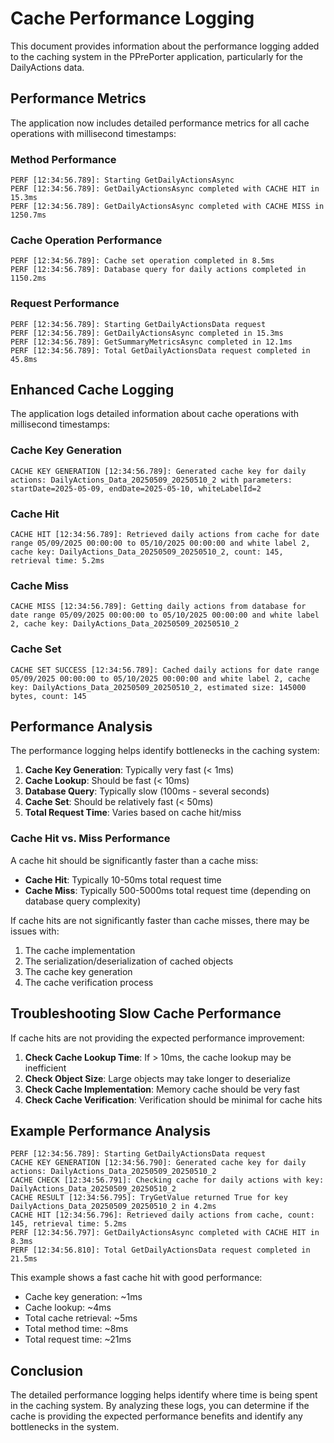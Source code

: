 # Cache Performance Logging

This document provides information about the performance logging added to the caching system in the PPrePorter application, particularly for the DailyActions data.

## Performance Metrics

The application now includes detailed performance metrics for all cache operations with millisecond timestamps:

### Method Performance

```log
PERF [12:34:56.789]: Starting GetDailyActionsAsync
PERF [12:34:56.789]: GetDailyActionsAsync completed with CACHE HIT in 15.3ms
PERF [12:34:56.789]: GetDailyActionsAsync completed with CACHE MISS in 1250.7ms
```

### Cache Operation Performance

```log
PERF [12:34:56.789]: Cache set operation completed in 8.5ms
PERF [12:34:56.789]: Database query for daily actions completed in 1150.2ms
```

### Request Performance

```log
PERF [12:34:56.789]: Starting GetDailyActionsData request
PERF [12:34:56.789]: GetDailyActionsAsync completed in 15.3ms
PERF [12:34:56.789]: GetSummaryMetricsAsync completed in 12.1ms
PERF [12:34:56.789]: Total GetDailyActionsData request completed in 45.8ms
```

## Enhanced Cache Logging

The application logs detailed information about cache operations with millisecond timestamps:

### Cache Key Generation

```log
CACHE KEY GENERATION [12:34:56.789]: Generated cache key for daily actions: DailyActions_Data_20250509_20250510_2 with parameters: startDate=2025-05-09, endDate=2025-05-10, whiteLabelId=2
```

### Cache Hit

```log
CACHE HIT [12:34:56.789]: Retrieved daily actions from cache for date range 05/09/2025 00:00:00 to 05/10/2025 00:00:00 and white label 2, cache key: DailyActions_Data_20250509_20250510_2, count: 145, retrieval time: 5.2ms
```

### Cache Miss

```log
CACHE MISS [12:34:56.789]: Getting daily actions from database for date range 05/09/2025 00:00:00 to 05/10/2025 00:00:00 and white label 2, cache key: DailyActions_Data_20250509_20250510_2
```

### Cache Set

```log
CACHE SET SUCCESS [12:34:56.789]: Cached daily actions for date range 05/09/2025 00:00:00 to 05/10/2025 00:00:00 and white label 2, cache key: DailyActions_Data_20250509_20250510_2, estimated size: 145000 bytes, count: 145
```

## Performance Analysis

The performance logging helps identify bottlenecks in the caching system:

1. **Cache Key Generation**: Typically very fast (< 1ms)
2. **Cache Lookup**: Should be fast (< 10ms)
3. **Database Query**: Typically slow (100ms - several seconds)
4. **Cache Set**: Should be relatively fast (< 50ms)
5. **Total Request Time**: Varies based on cache hit/miss

### Cache Hit vs. Miss Performance

A cache hit should be significantly faster than a cache miss:

- **Cache Hit**: Typically 10-50ms total request time
- **Cache Miss**: Typically 500-5000ms total request time (depending on database query complexity)

If cache hits are not significantly faster than cache misses, there may be issues with:

1. The cache implementation
2. The serialization/deserialization of cached objects
3. The cache key generation
4. The cache verification process

## Troubleshooting Slow Cache Performance

If cache hits are not providing the expected performance improvement:

1. **Check Cache Lookup Time**: If > 10ms, the cache lookup may be inefficient
2. **Check Object Size**: Large objects may take longer to deserialize
3. **Check Cache Implementation**: Memory cache should be very fast
4. **Check Cache Verification**: Verification should be minimal for cache hits

## Example Performance Analysis

```log
PERF [12:34:56.789]: Starting GetDailyActionsData request
CACHE KEY GENERATION [12:34:56.790]: Generated cache key for daily actions: DailyActions_Data_20250509_20250510_2
CACHE CHECK [12:34:56.791]: Checking cache for daily actions with key: DailyActions_Data_20250509_20250510_2
CACHE RESULT [12:34:56.795]: TryGetValue returned True for key DailyActions_Data_20250509_20250510_2 in 4.2ms
CACHE HIT [12:34:56.796]: Retrieved daily actions from cache, count: 145, retrieval time: 5.2ms
PERF [12:34:56.797]: GetDailyActionsAsync completed with CACHE HIT in 8.3ms
PERF [12:34:56.810]: Total GetDailyActionsData request completed in 21.5ms
```

This example shows a fast cache hit with good performance:
- Cache key generation: ~1ms
- Cache lookup: ~4ms
- Total cache retrieval: ~5ms
- Total method time: ~8ms
- Total request time: ~21ms

## Conclusion

The detailed performance logging helps identify where time is being spent in the caching system. By analyzing these logs, you can determine if the cache is providing the expected performance benefits and identify any bottlenecks in the system.
